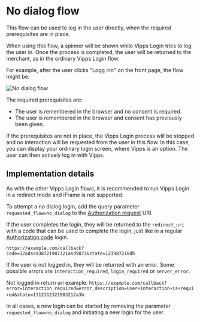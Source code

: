<!-- START_METADATA
---
title: No dialog flow
sidebar_label: No dialog flow
sidebar_position: 40
description: Log the user in directly when possible.
pagination_next: null
pagination_prev: null
---
END_METADATA -->

# No dialog flow

This flow can be used to log in the user directly, when the required prerequisites are in place.

When using this flow, a spinner will be shown while Vipps Login tries to log the user in. Once the process is completed, the user will be returned to the merchant, as in the ordinary Vipps Login flow.

For example, after the user clicks "Logg inn" on the front page, the flow might be:

![No dialog flow](../../images/No_dialog_flow.png)

The required prerequisites are:

* The user is remembered in the browser and no consent is required.
* The user is remembered in the browser and consent has previously been given.

If the prerequisites are not in place, the Vipps Login process will be stopped and no interaction will be requested from the user in this flow. In this case, you can display your ordinary login screen, where Vipps is an option. The user can then actively log in with Vipps.

## Implementation details

As with the other Vipps Login flows, it is recommended to run Vipps Login in a redirect mode and iFrame is not supported.

To attempt a no dialog login, add the query parameter `requested_flow=no_dialog` to the [Authorization request](../integration.md#oauth-20-authorize) URI.

If the user completes the login, they will be returned to the `redirect_uri` with a code that can be used to complete the login, just like in a regular [Authorization code](../core-concepts.md#authorization-code-grant) login.

`https://example.com/callback?code=12adsa938721987321asd9873&state=123987218dh`

If the user is not logged in, they will be returned with an error. Some possible errors are `interaction_required`, `login_required` or `server_error`.

Not logged in return uri example: `https://example.com/callback?error=interaction_required&error_description=User+interaction+is+required&state=1312312321983212a3b`.

In all cases, a new login can be started by removing the parameter `requested_flow=no_dialog` and initiating a new login for the user.
